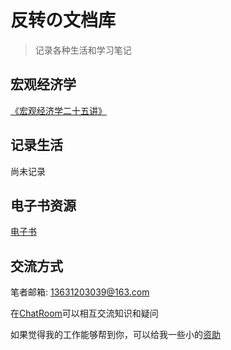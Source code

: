 # 反转の文档库

> 记录各种生活和学习笔记

## 宏观经济学

[《宏观经济学二十五讲》](makuro25/README)



## 记录生活
尚未记录



## 电子书资源
[电子书](dianzishu/README)



## 交流方式

笔者邮箱: 13631203039@163.com

在[ChatRoom]()可以相互交流知识和疑问

如果觉得我的工作能够帮到你，可以给我一些小的[资助](https://github.com/fanzhuanjun/donate/blob/master/README.md)